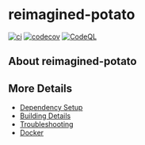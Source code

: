 # reimagined-potato

[![ci](https://github.com/erammos/reimagined-potato/actions/workflows/ci.yml/badge.svg)](https://github.com/erammos/reimagined-potato/actions/workflows/ci.yml)
[![codecov](https://codecov.io/gh/erammos/reimagined-potato/branch/main/graph/badge.svg)](https://codecov.io/gh/erammos/reimagined-potato)
[![CodeQL](https://github.com/erammos/reimagined-potato/actions/workflows/codeql-analysis.yml/badge.svg)](https://github.com/erammos/reimagined-potato/actions/workflows/codeql-analysis.yml)

## About reimagined-potato



## More Details

 * [Dependency Setup](README_dependencies.md)
 * [Building Details](README_building.md)
 * [Troubleshooting](README_troubleshooting.md)
 * [Docker](README_docker.md)
